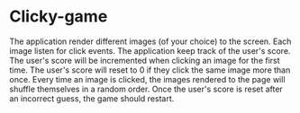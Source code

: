 # Clicky-game
The application render different images (of your choice) to the screen. Each image listen for click events.
The application keep track of the user's score. The user's score will be incremented when clicking an image for the first time. The user's score will reset to 0 if they click the same image more than once.
Every time an image is clicked, the images rendered to the page will shuffle themselves in a random order.
Once the user's score is reset after an incorrect guess, the game should restart.
